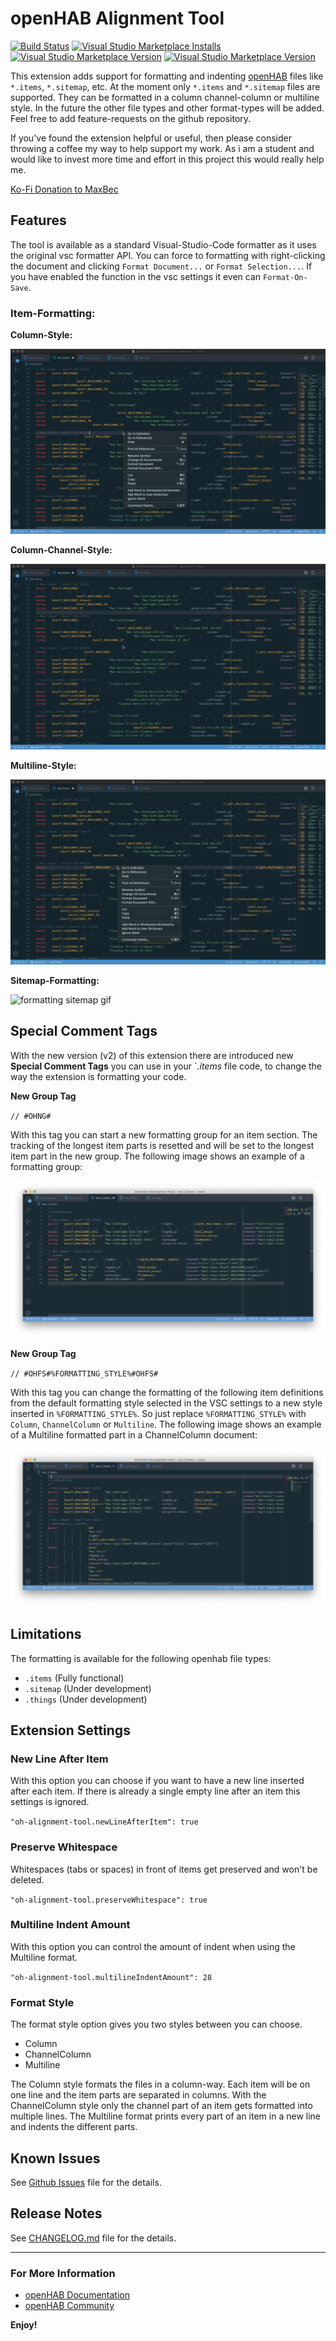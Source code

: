 # openHAB Alignment Tool

[![Build Status](https://maxbec.visualstudio.com/openHAB%20Alignment%20Tool/_apis/build/status/MaxBec.openHAB-Alignment-Tool?branchName=master)](https://maxbec.visualstudio.com/openHAB%20Alignment%20Tool/_build/latest?definitionId=1&branchName=master)
[![Visual Studio Marketplace Installs](https://img.shields.io/visual-studio-marketplace/i/max-beckenbauer.oh-alignment-tool?color=blue&label=Installs&logo=visual-studio-code)](https://img.shields.io/visual-studio-marketplace/i/max-beckenbauer.oh-alignment-tool?color=blue&label=Installs&logo=visual-studio-code)
[![Visual Studio Marketplace Version](https://img.shields.io/visual-studio-marketplace/v/max-beckenbauer.oh-alignment-tool?color=orange&label=Version)](https://img.shields.io/visual-studio-marketplace/v/max-beckenbauer.oh-alignment-tool?color=orange)
[![Visual Studio Marketplace Version](https://img.shields.io/visual-studio-marketplace/stars/max-beckenbauer.oh-alignment-tool?label=Rating&logo=visual-studio-code)](https://img.shields.io/visual-studio-marketplace/stars/max-beckenbauer.oh-alignment-tool?label=Rating&logo=visual-studio-code)

This extension adds support for formatting and indenting [openHAB](http://www.openhab.org) files like `*.items`, `*.sitemap`, etc. At the moment only `*.items` and `*.sitemap` files are supported. They can be formatted in a column channel-column or multiline style. In the future the other file types
and other format-types will be added. Feel free to add feature-requests on the github repository.

If you've found the extension helpful or useful, then please consider throwing a coffee my way to help support my work. As i am a student and would like to invest more time and effort in this project this would really help me.

[Ko-Fi Donation to MaxBec](https://ko-fi.com/C0C01XTXB)

## Features

The tool is available as a standard Visual-Studio-Code formatter as it uses the original vsc formatter API. You can force to formatting with right-clicking the document and clicking `Format Document...` or `Format Selection...`. If you have enabled the function in the vsc settings it even can
`Format-On-Save`.

### Item-Formatting:

**Column-Style:**

![formatting item gif](images/item-formatting-column.gif)

**Column-Channel-Style:**

![formatting item gif](images/item-formatting-column-channel.gif)

**Multiline-Style:**

![formatting item gif](images/item-formatting-multiline.gif)

**Sitemap-Formatting:**

![formatting sitemap gif](images/sitemap-formatting.gif)

## Special Comment Tags

With the new version (v2) of this extension there are introduced new **Special Comment Tags** you can use in your `_.items_ file code, to change the way the extension is formatting your code.

**New Group Tag**

`// #OHNG#`

With this tag you can start a new formatting group for an item section. The tracking of the longest item parts is resetted and will be set to the longest item part in the new group. The following image shows an example of a formatting group:

![new formatting group](images/ng_formatting.png)

**New Group Tag**

`// #OHFS#%FORMATTING_STYLE%#OHFS#`

With this tag you can change the formatting of the following item definitions from the default formatting style selected in the VSC settings to a new style inserted in `%FORMATTING_STYLE%`. So just replace `%FORMATTING_STYLE%` with `Column`, `ChannelColumn` or `Multiline`. The following image shows
an example of a Multiline formatted part in a ChannelColumn document:

![new formatting style](images/fs_formatting.png)

## Limitations

The formatting is available for the following openhab file types:

-    `.items` (Fully functional)
-    `.sitemap` (Under development)
-    `.things` (Under development)

## Extension Settings

### New Line After Item

With this option you can choose if you want to have a new line inserted after each item. If there is already a single empty line after an item this settings is ignored.

`"oh-alignment-tool.newLineAfterItem": true`

### Preserve Whitespace

Whitespaces (tabs or spaces) in front of items get preserved and won't be deleted.

`"oh-alignment-tool.preserveWhitespace": true`

### Multiline Indent Amount

With this option you can control the amount of indent when using the Multiline format.

`"oh-alignment-tool.multilineIndentAmount": 28`

### Format Style

The format style option gives you two styles between you can choose.

-    Column
-    ChannelColumn
-    Multiline

The Column style formats the files in a column-way. Each item will be on one line and the item parts are separated in columns. With the ChannelColumn style only the channel part of an item gets formatted into multiple lines. The Multiline format prints every part of an item in a new line and indents
the different parts.

## Known Issues

See [Github Issues](https://github.com/MaxBec/openHAB-Alignment-Tool/issues) file for the details.

## Release Notes

See [CHANGELOG.md](https://github.com/MaxBec/openHAB-Alignment-Tool/blob/master/CHANGELOG.md) file for the details.

---

### For More Information

-    [openHAB Documentation](https://www.openhab.org/docs/)
-    [openHAB Community](https://community.openhab.org)

**Enjoy!**
